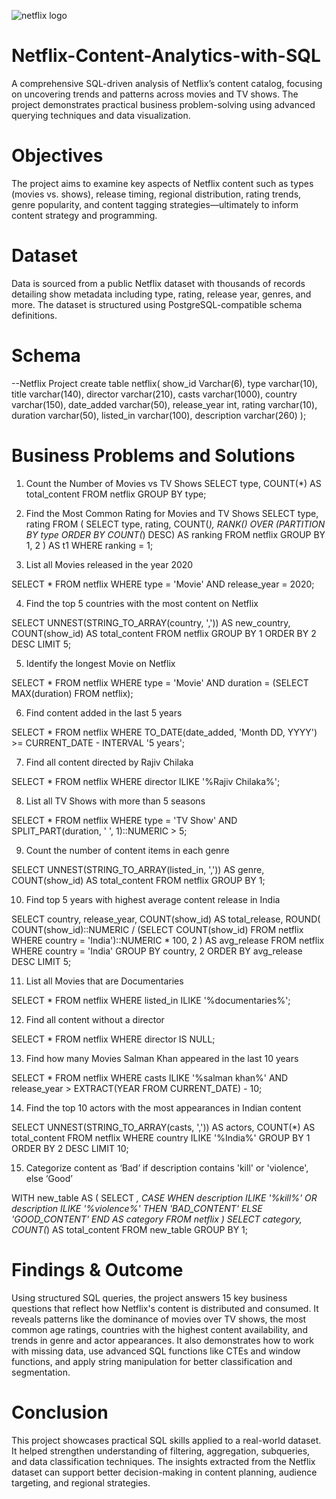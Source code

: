 ![netflix logo](https://github.com/user-attachments/assets/da908f70-d3d6-4e53-874a-1e642c5157d6)


# Netflix-Content-Analytics-with-SQL
A comprehensive SQL-driven analysis of Netflix’s content catalog, focusing on uncovering trends and patterns across movies and TV shows. The project demonstrates practical business problem-solving using advanced querying techniques and data visualization.

# Objectives
The project aims to examine key aspects of Netflix content such as types (movies vs. shows), release timing, regional distribution, rating trends, genre popularity, and content tagging strategies—ultimately to inform content strategy and programming.

# Dataset
Data is sourced from a public Netflix dataset with thousands of records detailing show metadata including type, rating, release year, genres, and more. The dataset is structured using PostgreSQL-compatible schema definitions.

# Schema
--Netflix Project
create table netflix(
show_id Varchar(6),
type varchar(10),
title varchar(140),
director varchar(210),
casts varchar(1000),
country	varchar(150),
date_added varchar(50),
release_year int,
rating	varchar(10),
duration varchar(50),
listed_in varchar(100),
description varchar(260)
);

# Business Problems and Solutions

1. Count the Number of Movies vs TV Shows
   SELECT type, COUNT(*) AS total_content
FROM netflix
GROUP BY type;

2. Find the Most Common Rating for Movies and TV Shows
SELECT type, rating
FROM (
  SELECT type, rating, COUNT(*),
         RANK() OVER (PARTITION BY type ORDER BY COUNT(*) DESC) AS ranking
  FROM netflix
  GROUP BY 1, 2
) AS t1
WHERE ranking = 1;

3. List all Movies released in the year 2020

SELECT * 
FROM netflix
WHERE type = 'Movie'
  AND release_year = 2020;

4. Find the top 5 countries with the most content on Netflix

SELECT 
  UNNEST(STRING_TO_ARRAY(country, ',')) AS new_country,
  COUNT(show_id) AS total_content
FROM netflix
GROUP BY 1
ORDER BY 2 DESC
LIMIT 5;

5. Identify the longest Movie on Netflix

SELECT * 
FROM netflix
WHERE type = 'Movie'
  AND duration = (SELECT MAX(duration) FROM netflix);

6. Find content added in the last 5 years

SELECT *
FROM netflix
WHERE TO_DATE(date_added, 'Month DD, YYYY') >= CURRENT_DATE - INTERVAL '5 years';

7.  Find all content directed by Rajiv Chilaka

SELECT * 
FROM netflix
WHERE director ILIKE '%Rajiv Chilaka%';

8. List all TV Shows with more than 5 seasons

SELECT * 
FROM netflix
WHERE type = 'TV Show'
  AND SPLIT_PART(duration, ' ', 1)::NUMERIC > 5;

9. Count the number of content items in each genre

SELECT 
  UNNEST(STRING_TO_ARRAY(listed_in, ',')) AS genre,
  COUNT(show_id) AS total_content
FROM netflix
GROUP BY 1;

10. Find top 5 years with highest average content release in India

SELECT 
  country,
  release_year,
  COUNT(show_id) AS total_release,
  ROUND(
    COUNT(show_id)::NUMERIC /
    (SELECT COUNT(show_id) FROM netflix WHERE country = 'India')::NUMERIC * 100, 2
  ) AS avg_release
FROM netflix
WHERE country = 'India'
GROUP BY country, 2
ORDER BY avg_release DESC
LIMIT 5;

11. List all Movies that are Documentaries

SELECT * 
FROM netflix
WHERE listed_in ILIKE '%documentaries%';

12. Find all content without a director

SELECT * 
FROM netflix
WHERE director IS NULL;

13. Find how many Movies Salman Khan appeared in the last 10 years

SELECT * 
FROM netflix
WHERE casts ILIKE '%salman khan%'
  AND release_year > EXTRACT(YEAR FROM CURRENT_DATE) - 10;

14. Find the top 10 actors with the most appearances in Indian content

SELECT 
  UNNEST(STRING_TO_ARRAY(casts, ',')) AS actors,
  COUNT(*) AS total_content
FROM netflix
WHERE country ILIKE '%India%'
GROUP BY 1
ORDER BY 2 DESC
LIMIT 10;

15. Categorize content as ‘Bad’ if description contains 'kill' or 'violence', else ‘Good’

WITH new_table AS (
  SELECT *, 
         CASE
           WHEN description ILIKE '%kill%' OR description ILIKE '%violence%' 
           THEN 'BAD_CONTENT'
           ELSE 'GOOD_CONTENT'
         END AS category
  FROM netflix
)
SELECT category, COUNT(*) AS total_content
FROM new_table
GROUP BY 1;

# Findings & Outcome
Using structured SQL queries, the project answers 15 key business questions that reflect how Netflix's content is distributed and consumed. It reveals patterns like the dominance of movies over TV shows, the most common age ratings, countries with the highest content availability, and trends in genre and actor appearances. It also demonstrates how to work with missing data, use advanced SQL functions like CTEs and window functions, and apply string manipulation for better classification and segmentation.

# Conclusion
This project showcases practical SQL skills applied to a real-world dataset. It helped strengthen understanding of filtering, aggregation, subqueries, and data classification techniques. The insights extracted from the Netflix dataset can support better decision-making in content planning, audience targeting, and regional strategies.



